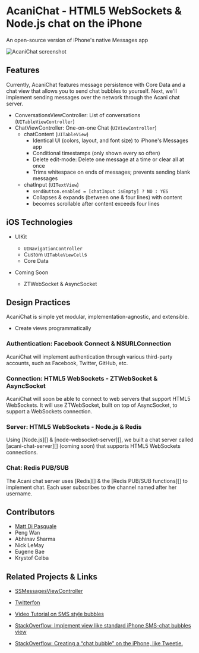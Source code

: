 # AcaniChat - HTML5 WebSockets & Node.js chat on the iPhone

An open-source version of iPhone's native Messages app

![AcaniChat screenshot][1]

## Features

Currently, AcaniChat features message persistence with Core Data and a chat view
that allows you to send chat bubbles to yourself. Next, we'll implement sending
messages over the network through the Acani chat server.

* ConversationsViewController: List of conversations (`UITableViewController`)
* ChatViewController: One-on-one Chat (`UIViewController`)
  * chatContent (`UITableView`)
      * Identical UI (colors, layout, and font size) to iPhone's Messages app
      * Conditional timestamps (only shown every so often)
      * Delete edit-mode: Delete one message at a time or clear all at once
      * Trims whitespace on ends of messages; prevents sending blank messages
  * chatInput (`UITextView`)
      * `sendButton.enabled = [chatInput isEmpty] ? NO : YES`
      * Collapses & expands (between one & four lines) with content
      * becomes scrollable after content exceeds four lines

## iOS Technologies

* UIKit
  * `UINavigationController`
  * Custom `UITableViewCell`s
  * Core Data

* Coming Soon
  * ZTWebSocket & AsyncSocket

## Design Practices

AcaniChat is simple yet modular, implementation-agnostic, and extensible.

* Create views programmatically

### Authentication: Facebook Connect & NSURLConnection

AcaniChat will implement authentication through various third-party accounts,
such as Facebook, Twitter, GitHub, etc.

### Connection: HTML5 WebSockets - ZTWebSocket & AsyncSocket

AcaniChat will soon be able to connect to web servers that support HTML5
WebSockets. It will use ZTWebSocket, built on top of AsyncSocket, to support a
WebSockets connection.

### Server: HTML5 WebSockets - Node.js & Redis

Using [Node.js][] & [node-websocket-server][], we built a chat server called
[acani-chat-server][] (coming soon) that supports HTML5 WebSockets connections.

### Chat: Redis PUB/SUB

The Acani chat server uses [Redis][] & the [Redis PUB/SUB functions][] to
implement chat. Each user subscribes to the channel named after her username.

## Contributors

* [Matt Di Pasquale][7]
* Peng Wan
* Abhinav Sharma
* Nick LeMay
* Eugene Bae
* Krystof Celba

## Related Projects & Links

* [SSMessagesViewController][6]
* [Twitterfon][2]
* [Video Tutorial on SMS style bubbles][3]
* [StackOverflow: Implement view like standard iPhone SMS-chat bubbles view][4]
* [StackOverflow: Creating a “chat bubble” on the iPhone, like Tweetie.][5]


  [1]: https://github.com/acani/AcaniChat/raw/master/Resources/chatview-screenshot.png
  [2]: https://github.com/jpick/twitterfon
  [3]: http://vimeo.com/8718829
  [4]: http://stackoverflow.com/questions/663435/implement-view-like-standard-iphone-sms-chat-bubbles-view
  [5]: http://stackoverflow.com/questions/351602/creating-a-chat-bubble-on-the-iphone-like-tweetie
  [6]: https://github.com/samsoffes/ssmessagesviewcontroller
  [7]: http://www.mattdipasquale.com/

